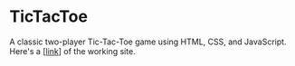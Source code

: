 # TicTacToe
 A classic two-player Tic-Tac-Toe game using HTML, CSS, and JavaScript.
Here's a [[link](https://tictactoe-dqn5.onrender.com)] of the working site.
